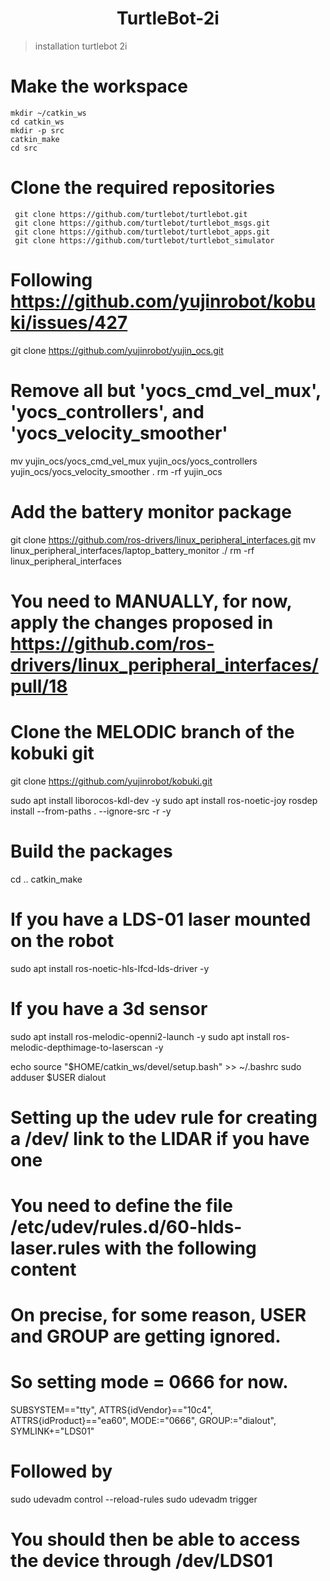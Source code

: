 <h1 align="center"> 
     TurtleBot-2i
</h1>

>  installation turtlebot 2i


# Make the workspace
 
    mkdir ~/catkin_ws
    cd catkin_ws
    mkdir -p src
    catkin_make
    cd src

# Clone the required repositories


     git clone https://github.com/turtlebot/turtlebot.git
     git clone https://github.com/turtlebot/turtlebot_msgs.git
     git clone https://github.com/turtlebot/turtlebot_apps.git
     git clone https://github.com/turtlebot/turtlebot_simulator



# Following https://github.com/yujinrobot/kobuki/issues/427
git clone https://github.com/yujinrobot/yujin_ocs.git
# Remove all but 'yocs_cmd_vel_mux', 'yocs_controllers', and 'yocs_velocity_smoother'
mv yujin_ocs/yocs_cmd_vel_mux yujin_ocs/yocs_controllers yujin_ocs/yocs_velocity_smoother .
rm -rf yujin_ocs

# Add the battery monitor package
git clone https://github.com/ros-drivers/linux_peripheral_interfaces.git
mv linux_peripheral_interfaces/laptop_battery_monitor ./
rm -rf linux_peripheral_interfaces
# You need to MANUALLY, for now, apply the changes proposed in https://github.com/ros-drivers/linux_peripheral_interfaces/pull/18


# Clone the MELODIC branch of the kobuki git
git clone https://github.com/yujinrobot/kobuki.git

sudo apt install liborocos-kdl-dev -y
sudo apt install ros-noetic-joy 
rosdep install --from-paths . --ignore-src -r -y

# Build the packages
cd ..
catkin_make

# If you have a LDS-01 laser mounted on the robot
sudo apt install ros-noetic-hls-lfcd-lds-driver -y

# If you have a 3d sensor
sudo apt install ros-melodic-openni2-launch -y
sudo apt install ros-melodic-depthimage-to-laserscan -y

echo source "$HOME/catkin_ws/devel/setup.bash" >> ~/.bashrc
sudo adduser $USER dialout



# Setting up the udev rule for creating a /dev/ link to the LIDAR if you have one
# You need to define the file  /etc/udev/rules.d/60-hlds-laser.rules with the following content

  # On precise, for some reason, USER and GROUP are getting ignored.
  # So setting mode = 0666 for now.
  SUBSYSTEM=="tty", ATTRS{idVendor}=="10c4", ATTRS{idProduct}=="ea60", MODE:="0666", GROUP:="dialout", SYMLINK+="LDS01"

# Followed by 
sudo udevadm control --reload-rules
sudo udevadm trigger

# You should then be able to access the device through   /dev/LDS01


